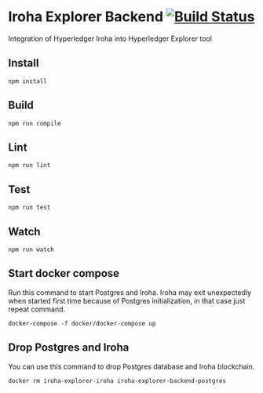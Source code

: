 # Iroha Explorer Backend [![Build Status](https://travis-ci.org/turuslan/iroha-explorer-backend.svg?branch=master)](https://travis-ci.org/turuslan/iroha-explorer-backend)

Integration of Hyperledger Iroha into Hyperledger Explorer tool

## Install

    npm install

## Build

    npm run compile

## Lint

    npm run lint

## Test

    npm run test

## Watch

    npm run watch

## Start docker compose
Run this command to start Postgres and Iroha.
Iroha may exit unexpectedly when started first time because of Postgres initialization, in that case just repeat command.

    docker-compose -f docker/docker-compose up

## Drop Postgres and Iroha
You can use this command to drop Postgres database and Iroha blockchain.

    docker rm iroha-explorer-iroha iroha-explorer-backend-postgres
